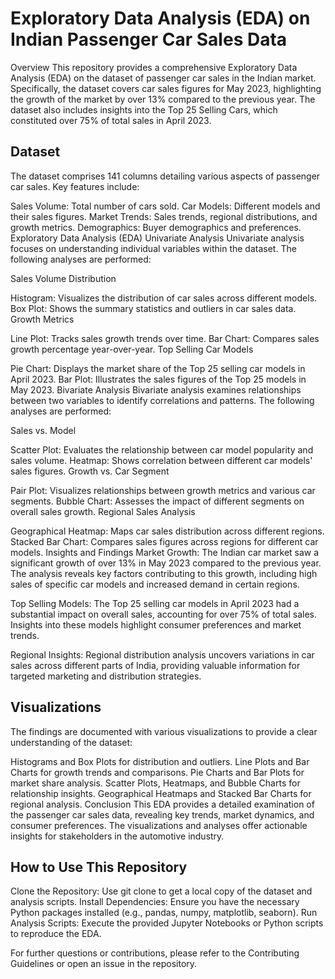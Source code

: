 
# Exploratory Data Analysis (EDA) on Indian Passenger Car Sales Data
Overview
This repository provides a comprehensive Exploratory Data Analysis (EDA) on the dataset of passenger car sales in the Indian market. Specifically, the dataset covers car sales figures for May 2023, highlighting the growth of the market by over 13% compared to the previous year. The dataset also includes insights into the Top 25 Selling Cars, which constituted over 75% of total sales in April 2023.

## Dataset
The dataset comprises 141 columns detailing various aspects of passenger car sales. Key features include:

Sales Volume: Total number of cars sold.
Car Models: Different models and their sales figures.
Market Trends: Sales trends, regional distributions, and growth metrics.
Demographics: Buyer demographics and preferences.
Exploratory Data Analysis (EDA)
Univariate Analysis
Univariate analysis focuses on understanding individual variables within the dataset. The following analyses are performed:

Sales Volume Distribution

Histogram: Visualizes the distribution of car sales across different models.
Box Plot: Shows the summary statistics and outliers in car sales data.
Growth Metrics

Line Plot: Tracks sales growth trends over time.
Bar Chart: Compares sales growth percentage year-over-year.
Top Selling Car Models

Pie Chart: Displays the market share of the Top 25 selling car models in April 2023.
Bar Plot: Illustrates the sales figures of the Top 25 models in May 2023.
Bivariate Analysis
Bivariate analysis examines relationships between two variables to identify correlations and patterns. The following analyses are performed:

Sales vs. Model

Scatter Plot: Evaluates the relationship between car model popularity and sales volume.
Heatmap: Shows correlation between different car models' sales figures.
Growth vs. Car Segment

Pair Plot: Visualizes relationships between growth metrics and various car segments.
Bubble Chart: Assesses the impact of different segments on overall sales growth.
Regional Sales Analysis

Geographical Heatmap: Maps car sales distribution across different regions.
Stacked Bar Chart: Compares sales figures across regions for different car models.
Insights and Findings
Market Growth: The Indian car market saw a significant growth of over 13% in May 2023 compared to the previous year. The analysis reveals key factors contributing to this growth, including high sales of specific car models and increased demand in certain regions.

Top Selling Models: The Top 25 selling car models in April 2023 had a substantial impact on overall sales, accounting for over 75% of total sales. Insights into these models highlight consumer preferences and market trends.

Regional Insights: Regional distribution analysis uncovers variations in car sales across different parts of India, providing valuable information for targeted marketing and distribution strategies.

## Visualizations
The findings are documented with various visualizations to provide a clear understanding of the dataset:

Histograms and Box Plots for distribution and outliers.
Line Plots and Bar Charts for growth trends and comparisons.
Pie Charts and Bar Plots for market share analysis.
Scatter Plots, Heatmaps, and Bubble Charts for relationship insights.
Geographical Heatmaps and Stacked Bar Charts for regional analysis.
Conclusion
This EDA provides a detailed examination of the passenger car sales data, revealing key trends, market dynamics, and consumer preferences. The visualizations and analyses offer actionable insights for stakeholders in the automotive industry.

## How to Use This Repository
Clone the Repository: Use git clone to get a local copy of the dataset and analysis scripts.
Install Dependencies: Ensure you have the necessary Python packages installed (e.g., pandas, numpy, matplotlib, seaborn).
Run Analysis Scripts: Execute the provided Jupyter Notebooks or Python scripts to reproduce the EDA.


For further questions or contributions, please refer to the Contributing Guidelines or open an issue in the repository.
